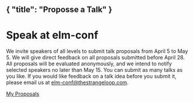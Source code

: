 { "title": "Proposse a Talk" }
---

# Speak at elm-conf

We invite speakers of all levels to submit talk proposals from April 5 to May 5. We will give direct feedback on all proposals submitted before April 28. All proposals will be evaluated anonymously, and we intend to notify selected speakers no later than May 15. You can submit as many talks as you like. If you would like feedback on a talk idea before you submit it, please email us at [elm-conf@thestrangeloop.com](mailto:elm-conf@thestrangeloop.com).

<a class="button" href="/cfp/proposals">My Proposals</a>

